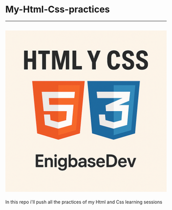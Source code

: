 # My-Html-Css-practices
---
![Html-Css](img/HtmlCss.png)
---
In this repo i'll push all the practices of my Html and Css learning sessions
